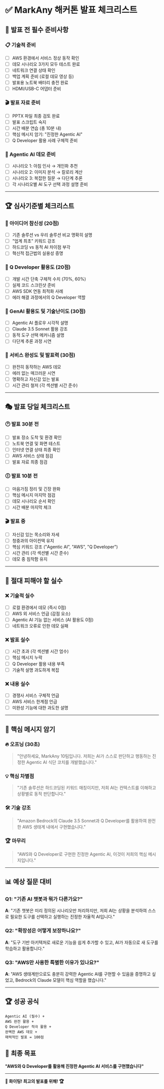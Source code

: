 # ✅ MarkAny 해커톤 발표 체크리스트

## 🎯 발표 전 필수 준비사항

### 📋 기술적 준비
- [ ] AWS 환경에서 서비스 정상 동작 확인
- [ ] 데모 시나리오 3가지 모두 테스트 완료
- [ ] 네트워크 연결 상태 확인
- [ ] 백업 계획 준비 (로컬 데모 영상 등)
- [ ] 발표용 노트북 배터리 충전 완료
- [ ] HDMI/USB-C 어댑터 준비

### 🎬 발표 자료 준비
- [ ] PPTX 파일 최종 검토 완료
- [ ] 발표 스크립트 숙지
- [ ] 시간 배분 연습 (총 10분 내)
- [ ] 핵심 메시지 암기: "진정한 Agentic AI"
- [ ] Q Developer 활용 사례 구체적 준비

### 🤖 Agentic AI 데모 준비
- [ ] 시나리오 1: 아침 인사 → 개인화 추천
- [ ] 시나리오 2: 이미지 분석 → 칼로리 계산
- [ ] 시나리오 3: 복잡한 질문 → 다단계 추론
- [ ] 각 시나리오별 AI 도구 선택 과정 설명 준비

---

## 🏆 심사기준별 체크리스트

### 🌟 아이디어 참신성 (20점)
- [ ] 기존 솔루션 vs 우리 솔루션 비교 명확히 설명
- [ ] "업계 최초" 키워드 강조
- [ ] 하드코딩 vs 동적 AI 차이점 부각
- [ ] 혁신적 접근법의 실용성 증명

### 🤖 Q Developer 활용도 (20점)
- [ ] 개발 시간 단축 구체적 수치 (70%, 60%)
- [ ] 실제 코드 스크린샷 준비
- [ ] AWS SDK 연동 최적화 사례
- [ ] 에러 해결 과정에서의 Q Developer 역할

### 🧠 GenAI 활용도 및 기술난이도 (30점)
- [ ] Agentic AI 플로우 시각적 설명
- [ ] Claude 3.5 Sonnet 활용 강조
- [ ] 동적 도구 선택 메커니즘 설명
- [ ] 다단계 추론 과정 시연

### 🎯 서비스 완성도 및 발표력 (30점)
- [ ] 완전히 동작하는 AWS 데모
- [ ] 에러 없는 매끄러운 시연
- [ ] 명확하고 자신감 있는 발표
- [ ] 시간 관리 철저 (각 섹션별 시간 준수)

---

## 🎭 발표 당일 체크리스트

### 🕐 발표 30분 전
- [ ] 발표 장소 도착 및 환경 확인
- [ ] 노트북 연결 및 화면 테스트
- [ ] 인터넷 연결 상태 최종 확인
- [ ] AWS 서비스 상태 점검
- [ ] 발표 자료 최종 점검

### 🕕 발표 10분 전
- [ ] 마음가짐 정리 및 긴장 완화
- [ ] 핵심 메시지 마지막 점검
- [ ] 데모 시나리오 순서 확인
- [ ] 시간 배분 마지막 체크

### 🎬 발표 중
- [ ] 자신감 있는 목소리와 자세
- [ ] 청중과의 아이컨택 유지
- [ ] 핵심 키워드 강조 ("Agentic AI", "AWS", "Q Developer")
- [ ] 시간 관리 (각 섹션별 시간 준수)
- [ ] 데모 중 침착함 유지

---

## 🚫 절대 피해야 할 실수

### ❌ 기술적 실수
- [ ] 로컬 환경에서 데모 (즉시 0점)
- [ ] AWS 외 서비스 언급 (감점 요소)
- [ ] Agentic AI 기능 없는 서비스 (AI 활용도 0점)
- [ ] 네트워크 오류로 인한 데모 실패

### ❌ 발표 실수
- [ ] 시간 초과 (각 섹션별 시간 엄수)
- [ ] 핵심 메시지 누락
- [ ] Q Developer 활용 내용 부족
- [ ] 기술적 설명 과도하게 복잡

### ❌ 내용 실수
- [ ] 경쟁사 서비스 구체적 언급
- [ ] AWS 서비스 한계점 언급
- [ ] 미완성 기능에 대한 과도한 설명

---

## 🎯 핵심 메시지 암기

### 🔥 오프닝 (30초)
> "안녕하세요, MarkAny 10팀입니다. 저희는 AI가 스스로 판단하고 행동하는 진정한 Agentic AI 식단 코치를 개발했습니다."

### 💡 핵심 차별점
> "기존 솔루션은 하드코딩된 키워드 매칭이지만, 저희 AI는 컨텍스트를 이해하고 상황별로 동적 판단합니다."

### 🛠️ 기술 강조
> "Amazon Bedrock의 Claude 3.5 Sonnet과 Q Developer를 활용하여 완전한 AWS 생태계 내에서 구현했습니다."

### 🏆 마무리
> "AWS와 Q Developer로 구현한 진정한 Agentic AI, 이것이 저희의 핵심 메시지입니다."

---

## 📊 예상 질문 대비

### Q1: "기존 AI 챗봇과 뭐가 다른가요?"
**A**: "기존 챗봇은 미리 정의된 시나리오만 처리하지만, 저희 AI는 상황을 분석하여 스스로 필요한 도구를 선택하고 실행하는 진정한 자율적 AI입니다."

### Q2: "확장성은 어떻게 보장하나요?"
**A**: "도구 기반 아키텍처로 새로운 기능을 쉽게 추가할 수 있고, AI가 자동으로 새 도구를 학습하고 활용합니다."

### Q3: "AWS만 사용한 특별한 이유가 있나요?"
**A**: "AWS 생태계만으로도 충분히 강력한 Agentic AI를 구현할 수 있음을 증명하고 싶었고, Bedrock의 Claude 모델이 핵심 역할을 했습니다."

---

## 🏆 성공 공식

```
Agentic AI (필수) + 
AWS 완전 활용 + 
Q Developer 적극 활용 + 
완벽한 AWS 데모 + 
매력적인 발표 = 100점
```

## 🎯 최종 목표
**"AWS와 Q Developer를 활용해 진정한 Agentic AI 서비스를 구현했습니다"**

---

**💪 화이팅! 최고의 발표를 위해! 🏆**